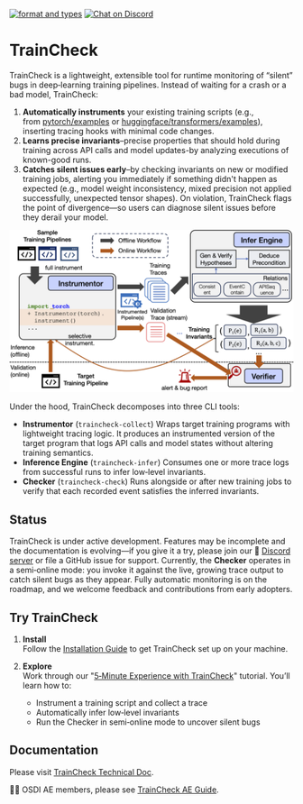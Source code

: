 
[![format and types](https://github.com/OrderLab/traincheck/actions/workflows/pre-commit-checks.yml/badge.svg)](https://github.com/OrderLab/traincheck/actions/workflows/pre-commit-checks.yml)
[![Chat on Discord](https://img.shields.io/discord/1362661016760090736?label=Discord&logo=discord&style=flat)](https://discord.gg/ZvYewjsQ9D)

# TrainCheck

TrainCheck is a lightweight, extensible tool for runtime monitoring of “silent” bugs in deep‑learning training pipelines. Instead of waiting for a crash or a bad model, TrainCheck:
1. **Automatically instruments** your existing training scripts (e.g., from [pytorch/examples](https://github.com/pytorch/examples) or [huggingface/transformers/examples](https://github.com/huggingface/transformers/tree/main/examples)), inserting tracing hooks with minimal code changes.
2. **Learns precise invariants**–precise properties that should hold during training across API calls and model updates-by analyzing executions of known-good runs.
3. **Catches silent issues early**–by checking invariants on new or modified training jobs, alerting you immediately if something didn't happen as expected (e.g., model weight inconsistency, mixed precision not applied successfully, unexpected tensor shapes). On violation, TrainCheck flags the point of divergence—so users can diagnose silent issues before they derail your model.

![Workflow](docs/assets/images/workflow.png)

Under the hood, TrainCheck decomposes into three CLI tools:
- **Instrumentor** (`traincheck-collect`)
  Wraps target training programs with lightweight tracing logic. It produces an instrumented version of the target program that logs API calls and model states without altering training semantics.
- **Inference Engine** (`traincheck-infer`)
  Consumes one or more trace logs from successful runs to infer low‑level invariants.
- **Checker** (`traincheck-check`)
  Runs alongside or after new training jobs to verify that each recorded event satisfies the inferred invariants.

## Status

TrainCheck is under active development. Features may be incomplete and the documentation is evolving—if you give it a try, please join our 💬 [Discord server](https://discord.gg/VwxpJDvB) or file a GitHub issue for support. Currently, the **Checker** operates in a semi‑online mode: you invoke it against the live, growing trace output to catch silent bugs as they appear. Fully automatic monitoring is on the roadmap, and we welcome feedback and contributions from early adopters.

## Try TrainCheck

1. **Install**  
   Follow the [Installation Guide](./docs/installation-guide.md) to get TrainCheck set up on your machine.

2. **Explore**  
   Work through our "[5‑Minute Experience with TrainCheck](./docs/5-min-tutorial.md)" tutorial. You’ll learn how to:
   - Instrument a training script and collect a trace  
   - Automatically infer low‑level invariants  
   - Run the Checker in semi‑online mode to uncover silent bugs

## Documentation
Please visit [TrainCheck Technical Doc](./docs/technical-doc.md).

🕵️‍♀️ OSDI AE members, please see [TrainCheck AE Guide](./docs/ae.md).
